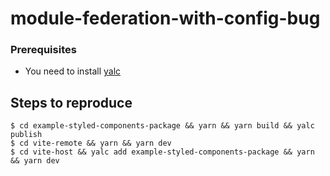 # module-federation-with-config-bug

### Prerequisites

* You need to install [yalc](https://github.com/wclr/yalc)

## Steps to reproduce

```
$ cd example-styled-components-package && yarn && yarn build && yalc publish
$ cd vite-remote && yarn && yarn dev
$ cd vite-host && yalc add example-styled-components-package && yarn && yarn dev
```

